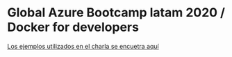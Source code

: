 # Global Azure Bootcamp latam 2020 / Docker for developers

[Los ejemplos utilizados en el charla se encuetra aquí](exercises.md)
